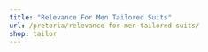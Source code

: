 ```yaml
---
title: "Relevance For Men Tailored Suits"
url: /pretoria/relevance-for-men-tailored-suits/
shop: tailor
---
```

